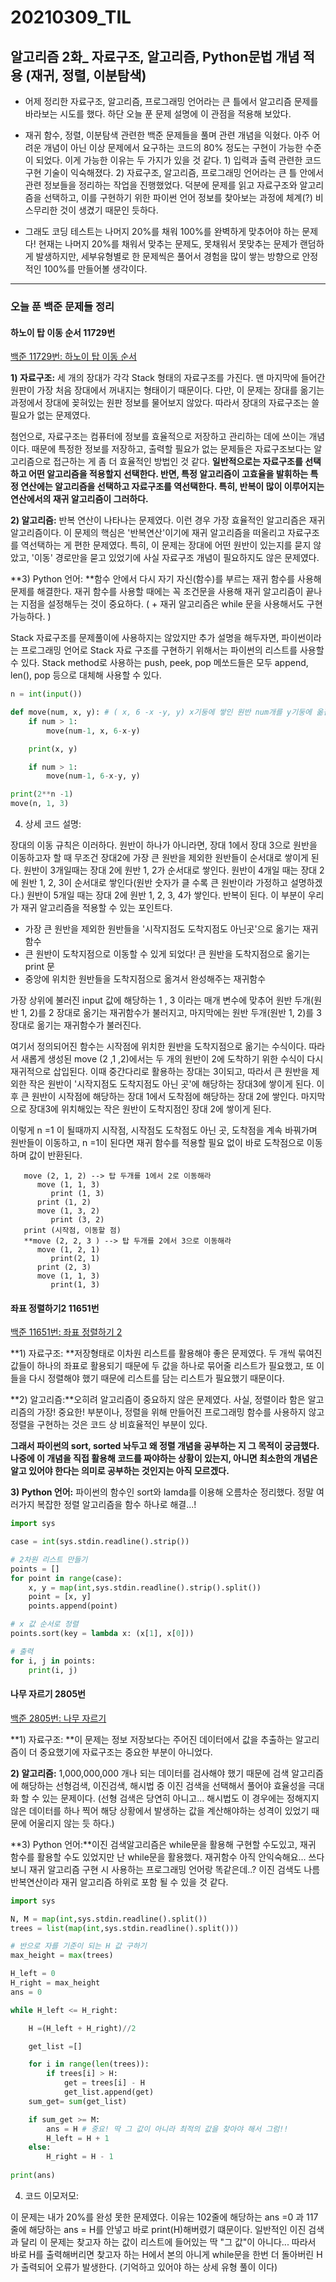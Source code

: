 20210309\_TIL
==============
알고리즘 2화_ 자료구조, 알고리즘, Python문법 개념 적용 (재귀, 정렬, 이분탐색)
----------------------------------------

-   어제 정리한 자료구조, 알고리즘, 프로그래밍 언어라는 큰 틀에서 알고리즘 문제를 바라보는 시도를 했다. 하단 오늘 푼 문제 설명에 이 관점을 적용해 보았다.

-   재귀 함수, 정렬, 이분탐색 관련한 백준 문제들을 풀며 관련 개념을 익혔다. 아주 어려운 개념이 아닌 이상 문제에서 요구하는 코드의 80% 정도는 구현이 가능한 수준이 되었다. 이게 가능한 이유는 두 가지가 있을 것 같다. 1) 입력과 출력 관련한 코드 구현 기술이 익숙해졌다. 2) 자료구조, 알고리즘, 프로그래밍 언어라는 큰 틀 안에서 관련 정보들을 정리하는 작업을 진행했었다. 덕분에 문제를 읽고 자료구조와 알고리즘을 선택하고, 이를 구현하기 위한 파이썬 언어 정보를 찾아보는 과정에 체계(?) 비스무리한 것이 생겼기 때문인 듯하다.

-   그래도 코딩 테스트는 나머지 20%를 채워 100%를 완벽하게 맞추어야 하는 문제다! 현재는 나머지 20%를 채워서 맞추는 문제도, 못채워서 못맞추는 문제가 랜덤하게 발생하지만, 세부유형별로 한 문제씩은 풀어서 경험을 많이 쌓는 방향으로 안정적인 100%를 만들어볼 생각이다.

---


### **오늘 푼 백준 문제들 정리**

#### **하노이 탑 이동 순서 11729번**

[백준 11729번: 하노이 탑 이동 순서](https://www.acmicpc.net/problem/11729)

**1) 자료구조:** 세 개의 장대가 각각 Stack 형태의 자료구조를 가진다. 맨 마지막에 들어간 원판이 가장 처음 장대에서 꺼내지는 형태이기 때문이다. 다만, 이 문제는 장대를 옮기는 과정에서 장대에 꽂혀있는 원판 정보를 물어보지 않았다. 따라서 장대의 자료구조는 쓸 필요가 없는 문제였다.

첨언으로, 자료구조는 컴퓨터에 정보를 효율적으로 저장하고 관리하는 데에 쓰이는 개념이다. 때문에 특정한 정보를 저장하고, 출력할 필요가 없는 문제들은 자료구조보다는 알고리즘으로 접근하는 게 좀 더 효율적인 방법인 것 같다. **일반적으로는 자료구조를 선택하고 어떤 알고리즘을 적용할지 선택한다. 반면, 특정 알고리즘이 고효율을 발휘하는 특정 연산에는 알고리즘을 선택하고 자료구조를 역선택한다. 특히, 반복이 많이 이루어지는 연산에서의 재귀 알고리즘이 그러하다.**

**2) 알고리즘:** 반복 연산이 나타나는 문제였다. 이런 경우 가장 효율적인 알고리즘은 재귀 알고리즘이다. 이 문제의 핵심은 '반복연산'이기에 재귀 알고리즘을 떠올리고 자료구조를 역선택하는 게 편한 문제였다. 특히, 이 문제는 장대에 어떤 원반이 있는지를 묻지 않았고, '이동' 경로만을 묻고 있었기에 사실 자료구조 개념이 필요하지도 않은 문제였다.

**3) Python 언어: **함수 안에서 다시 자기 자신(함수)를 부르는 재귀 함수를 사용해 문제를 해결한다. 재귀 함수를 사용할 때에는 꼭 조건문을 사용해 재귀 알고리즘이 끝나는 지점을 설정해두는 것이 중요하다. ( + 재귀 알고리즘은 while 문을 사용해서도 구현 가능하다. )

Stack 자료구조를 문제풀이에 사용하지는 않았지만 추가 설명을 해두자면, 파이썬이라는 프로그래밍 언어로 Stack 자료 구조를 구현하기 위해서는 파이썬의 리스트를 사용할 수 있다. Stack method로 사용하는 push, peek, pop 메쏘드들은 모두 append, len(), pop 등으로 대체해 사용할 수 있다.

```python
n = int(input())

def move(num, x, y): # ( x, 6 -x -y, y) x기둥에 쌓인 원반 num개를 y기둥에 옮깁니다.
    if num > 1:
        move(num-1, x, 6-x-y)

    print(x, y)

    if num > 1:
        move(num-1, 6-x-y, y)

print(2**n -1)
move(n, 1, 3)
```

4) 상세 코드 설명: 

장대의 이동 규칙은 이러하다. 원반이 하나가 아니라면, 장대 1에서 장대 3으로 원반을 이동하고자 할 때 무조건 장대2에 가장 큰 원반을 제외한 원반들이 순서대로 쌓이게 된다. 원반이 3개일때는 장대 2에 원반 1, 2가 순서대로 쌓인다. 원반이 4개일 때는 장대 2에 원반 1, 2, 3이 순서대로 쌓인다(원반 숫자가 클 수록 큰 원반이라 가정하고 설명하겠다.) 원반이 5개일 때는 장대 2에 원반 1, 2, 3, 4가 쌓인다. 반복이 된다. 이 부분이 우리가 재귀 알고리즘을 적용할 수 있는 포인트다.

-   가장 큰 원반을 제외한 원반들을 '시작지점도 도착지점도 아닌곳'으로 옮기는 재귀함수
-   큰 원반이 도착지점으로 이동할 수 있게 되었다! 큰 원반을 도착지점으로 옮기는 print 문
-   중앙에 위치한 원반들을 도착지점으로 옮겨서 완성해주는 재귀함수

가장 상위에 불러진 input 값에 해당하는 1 , 3 이라는 매개 변수에 맞추어 원반 두개(원반 1, 2)를 2 장대로 옮기는 재귀함수가 불러지고, 마지막에는 원반 두개(원반 1, 2)를 3장대로 옮기는 재귀함수가 불러진다.

여기서 정의되어진 함수는 시작점에 위치한 원반을 도착지점으로 옮기는 수식이다. 따라서 새롭게 생성된 move (2 ,1 ,2)에서는 두 개의 원반이 2에 도착하기 위한 수식이 다시 재귀적으로 삽입된다. 이때 중간다리로 활용하는 장대는 3이되고, 따라서 큰 원반을 제외한 작은 원반이 '시작지점도 도착지점도 아닌 곳'에 해당하는 장대3에 쌓이게 된다. 이후 큰 원반이 시작점에 해당하는 장대 1에서 도착점에 해당하는 장대 2에 쌓인다. 마지막으로 장대3에 위치해있는 작은 원반이 도착지점인 장대 2에 쌓이게 된다.

이렇게 n =1 이 될때까지 시작점, 시작점도 도착점도 아닌 곳, 도착점을 계속 바꿔가며 원반들이 이동하고, n =1이 된다면 재귀 함수를 적용할 필요 없이 바로 도착점으로 이동하며 값이 반환된다.

 ``` 
   move (2, 1, 2) --> 탑 두개를 1에서 2로 이동해라  
      move (1, 1, 3)  
         print (1, 3)  
      print (1, 2)  
      move (1, 3, 2)  
         print (3, 2)  
   print (시작점, 이동할 점)
   **move (2, 2, 3 ) --> 탑 두개를 2에서 3으로 이동해라  
      move (1, 2, 1)  
         print(2, 1)  
      print (2, 3)  
      move (1, 1, 3)  
         print(1, 3)
```
#### **좌표 정렬하기2 11651번**

[백준 11651번: 좌표 정렬하기 2](https://www.acmicpc.net/problem/11651)

**1) 자료구조: **저장형태로 이차원 리스트를 활용해야 좋은 문제였다. 두 개씩 묶여진 값들이 하나의 좌표로 활용되기 때문에 두 값을 하나로 묶어줄 리스트가 필요했고, 또 이들을 다시 정렬해야 했기 때문에 리스트를 담는 리스트가 필요했기 때문이다.

**2) 알고리즘:**오히려 알고리즘이 중요하지 않은 문제였다. 사실, 정렬이라 함은 알고리즘의 가장! 중요한! 부분이나, 정렬을 위해 만들어진 프로그래밍 함수를 사용하지 않고 정렬을 구현하는 것은 코드 상 비효율적인 부분이 있다.

**그래서 파이썬의 sort, sorted 놔두고 왜 정렬 개념을 공부하는 지 그 목적이 궁금했다. 나중에 이 개념을 직접 활용해 코드를 짜야하는 상황이 있는지, 아니면 최소한의 개념은 알고 있어야 한다는 의미로 공부하는 것인지는 아직 모르겠다.**

**3) Python 언어:** 파이썬의 함수인 sort와 lamda를 이용해 오름차순 정리했다. 정말 여러가지 복잡한 정렬 알고리즘을 함수 하나로 해결...!

```python
import sys

case = int(sys.stdin.readline().strip())

# 2차원 리스트 만들기
points = []
for point in range(case):
    x, y = map(int,sys.stdin.readline().strip().split())
    point = [x, y]
    points.append(point)

# x 값 순서로 정렬
points.sort(key = lambda x: (x[1], x[0]))

# 출력
for i, j in points:
    print(i, j)
```

#### **나무 자르기 2805번**

[백준 2805번: 나무 자르기](http://acmicpc.net/problem/2805)

**1) 자료구조: **이 문제는 정보 저장보다는 주어진 데이터에서 값을 추출하는 알고리즘이 더 중요했기에 자료구조는 중요한 부분이 아니었다. 

**2) 알고리즘:** 1,000,000,000 개나 되는 데이터를 검사해야 했기 때문에 검색 알고리즘에 해당하는 선형검색, 이진검색, 해시법 중 이진 검색을 선택해서 풀어야 효율성을 극대화 할 수 있는 문제이다. (선형 검색은 당연히 아니고... 해시법도 이 경우에는 정해지지 않은 데이터를 하나 찍어 해당 상황에서 발생하는 값을 계산해야하는 성격이 있었기 때문에 어울리지 않는 듯 하다.)

**3) Python 언어:**이진 검색알고리즘은 while문을 활용해 구현할 수도있고, 재귀 함수를 활용할 수도 있었지만 난 while문을 활용했다. 재귀함수 아직 안익숙해요... 쓰다보니 재귀 알고리즘 구현 시 사용하는 프로그래밍 언어랑 똑같은데..? 이진 검색도 나름 반복연산이라 재귀 알고리즘 하위로 포함 될 수 있을 것 같다.

```python
import sys

N, M = map(int,sys.stdin.readline().split())
trees = list(map(int,sys.stdin.readline().split()))

# 반으로 자를 기준이 되는 H 값 구하기
max_height = max(trees)

H_left = 0
H_right = max_height
ans = 0

while H_left <= H_right:

    H =(H_left + H_right)//2

    get_list =[]

    for i in range(len(trees)):
        if trees[i] > H:
            get = trees[i] - H
            get_list.append(get)
    sum_get= sum(get_list)

    if sum_get >= M:
        ans = H # 중요! 딱 그 값이 아니라 최적의 값을 찾아야 해서 그럼!!
        H_left = H + 1
    else:
        H_right = H - 1
        
print(ans)
```

4) 코드 이모저모:

이 문제는 내가 20%를 완성 못한 문제였다. 이유는 102줄에 해당하는 ans =0 과 117 줄에 해당하는 ans = H를 안넣고 바로 print(H)해버렸기 떄문이다. 일반적인 이진 검색과 달리 이 문제는 찾고자 하는 값이 리스트에 들어있는 딱 "그 값"이 아니다... 따라서 바로 H를 출력해버리면 찾고자 하는 H에서 본의 아니게 while문을 한번 더 돌아버린 H가 출력되어 오류가 발생한다. (기억하고 있어야 하는 상세 유형 풀이 이다)